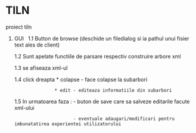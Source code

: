 # TILN
proiect tiln 

1. GUI &nbsp;
    1.1 Button de browse (deschide un filedialog si ia pathul unui fisier text ales de client)
    
    1.2 Sunt apelate functiile de parsare respectiv construire arbore xml
    
    1.3 se afiseaza xml-ul  
    
    1.4 click dreapta * colapse - face colapse la subarbori 
    
                      * edit - editeaza informatiile din subarbori
                      
    1.5 In urmatoarea faza : - buton de save care sa salveze editarile facute xml-ului 
    
                             - eventuale adaugari/modificari pentru imbunatatirea experientei utilizatorului
                             
                             
                             
